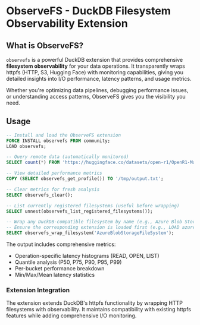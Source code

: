 # ObserveFS - DuckDB Filesystem Observability Extension

## What is ObserveFS?

`observefs` is a powerful DuckDB extension that provides comprehensive **filesystem observability** for your data operations. It transparently wraps httpfs (HTTP, S3, Hugging Face) with monitoring capabilities, giving you detailed insights into I/O performance, latency patterns, and usage metrics.

Whether you're optimizing data pipelines, debugging performance issues, or understanding access patterns, ObserveFS gives you the visibility you need.

## Usage
```sql
-- Install and load the ObserveFS extension
FORCE INSTALL observefs FROM community;
LOAD observefs;

-- Query remote data (automatically monitored)
SELECT count(*) FROM 'https://huggingface.co/datasets/open-r1/OpenR1-Math-220k/resolve/main/data/train-00003-of-00010.parquet';

-- View detailed performance metrics
COPY (SELECT observefs_get_profile()) TO '/tmp/output.txt';

-- Clear metrics for fresh analysis
SELECT observefs_clear();

-- List currently registered filesystems (useful before wrapping)
SELECT unnest(observefs_list_registered_filesystems());

-- Wrap any DuckDB-compatible filesystem by name (e.g., Azure Blob Storage)
-- Ensure the corresponding extension is loaded first (e.g., LOAD azure;)
SELECT observefs_wrap_filesystem('AzureBlobStorageFileSystem');
```

The output includes comprehensive metrics:
- Operation-specific latency histograms (READ, OPEN, LIST)
- Quantile analysis (P50, P75, P90, P95, P99)
- Per-bucket performance breakdown
- Min/Max/Mean latency statistics

### Extension Integration

The extension extends DuckDB's httpfs functionality by wrapping HTTP filesystems with observability. It maintains compatibility with existing httpfs features while adding comprehensive I/O monitoring.
